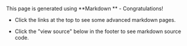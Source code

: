 This page is generated using **Markdown ** - Congratulations!

* Click the links at the top to see some advanced markdown pages.

* Click the "view source" below in the footer to see markdown source code.